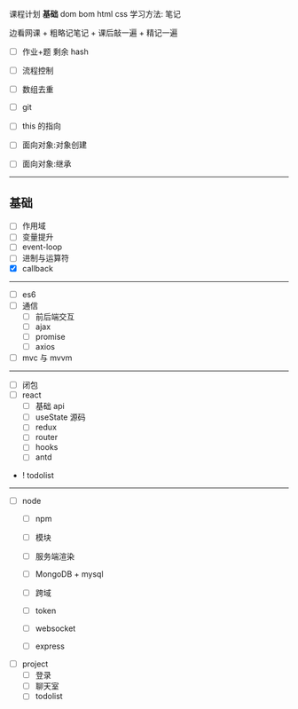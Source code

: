 课程计划
**基础**
dom bom html css
学习方法: 笔记



边看网课  + 粗略记笔记 + 课后敲一遍 + 精记一遍


- [ ] 作业+题  剩余 hash

- [ ] 流程控制
- [ ] 数组去重
- [ ] git
- [ ] this 的指向
- [ ] 面向对象:对象创建
- [ ] 面向对象:继承
---

## 基础
- [ ] 作用域
- [ ] 变量提升
- [ ] event-loop
- [ ] 进制与运算符
- [x] callback

---
- [ ] es6
- [ ] 通信
   - [ ] 前后端交互
   - [ ] ajax
   - [ ] promise
   - [ ] axios
- [ ] mvc 与 mvvm
---
- [ ] 闭包
- [ ] react
   - [ ] 基础 api
   - [ ] useState 源码
   - [ ] redux
   - [ ] router
   - [ ] hooks
   - [ ] antd
- ! todolist


---
- [ ] node
   - [ ] npm
   - [ ] 模块
   - [ ] 服务端渲染
   - [ ] MongoDB + mysql
   - [ ] 跨域
   - [ ] token
   - [ ] websocket
   - [ ] express


- [ ] project
   - [ ]  登录
   - [ ] 聊天室
   - [ ] todolist
